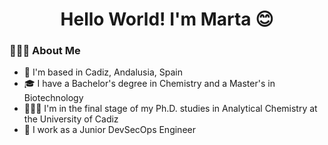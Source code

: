 <div align="center">

# Hello World! I'm Marta 😊

</div>

### 👩🏻‍💻 About Me
- 📌 I'm based in Cadiz, Andalusia, Spain
- 🎓 I have a Bachelor's degree in Chemistry and a Master's in Biotechnology
- 👩🏻‍🔬 I'm in the final stage of my Ph.D. studies in Analytical Chemistry at the University of Cadiz
- 🤖 I work as a Junior DevSecOps Engineer 
